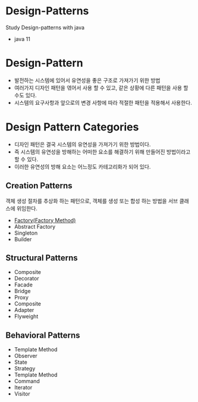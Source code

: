 # Design-Patterns
Study Design-patterns with java
- java 11
# Design-Pattern
- 발전하는 시스템에 있어서 유연성을 좋은 구조로 가져가기 위한 방법
- 여러가지 디자인 패턴을 엮어서 사용 할 수 있고, 같은 상황에 다른 패턴을 사용 할 수도 있다.
- 시스템의 요구사항과 앞으로의 변경 사항에 따라 적절한 패턴을 적용해서 사용한다.

# Design Pattern Categories
- 디자인 패턴은 결국 시스템의 유연성을 가져가기 위한 방법이다.
- 즉 시스템의 유연성을 방해하는 어떠한 요소를 해결하기 위해 만들어진 방법이라고 할 수 있다.
- 이러한 유연성의 방해 요소는 어느정도 카테고리화가 되어 있다.
 
## Creation Patterns
객체 생성 절차를 추상화 하는 패턴으로, 객체를 생성 또는 합성 하는 방법을 서브 클래스에 위임한다.
- [Factory(Factory Method)](factory/README.md)
- Abstract Factory
- Singleton
- Builder
## Structural Patterns
- Composite
- Decorator
- Facade
- Bridge
- Proxy
- Composite
- Adapter
- Flyweight
## Behavioral Patterns
- Template Method
- Observer
- State
- Strategy
- Template Method
- Command 
- Iterator
- Visitor

